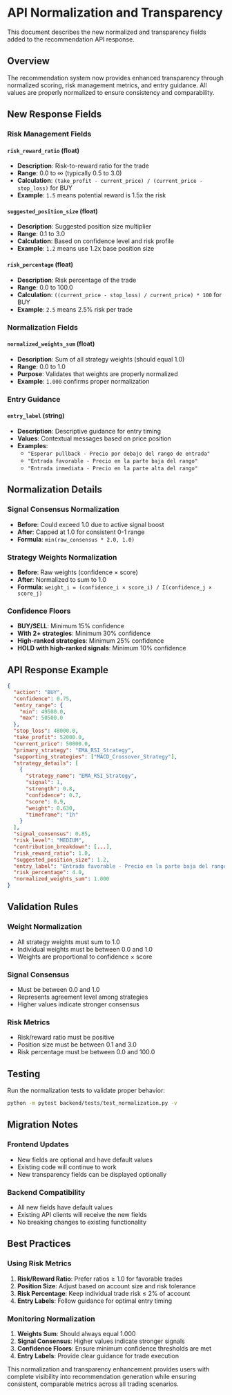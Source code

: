 # API Normalization and Transparency

This document describes the new normalized and transparency fields added to the recommendation API response.

## Overview

The recommendation system now provides enhanced transparency through normalized scoring, risk management metrics, and entry guidance. All values are properly normalized to ensure consistency and comparability.

## New Response Fields

### Risk Management Fields

#### `risk_reward_ratio` (float)
- **Description**: Risk-to-reward ratio for the trade
- **Range**: 0.0 to ∞ (typically 0.5 to 3.0)
- **Calculation**: `(take_profit - current_price) / (current_price - stop_loss)` for BUY
- **Example**: `1.5` means potential reward is 1.5x the risk

#### `suggested_position_size` (float)
- **Description**: Suggested position size multiplier
- **Range**: 0.1 to 3.0
- **Calculation**: Based on confidence level and risk profile
- **Example**: `1.2` means use 1.2x base position size

#### `risk_percentage` (float)
- **Description**: Risk percentage of the trade
- **Range**: 0.0 to 100.0
- **Calculation**: `((current_price - stop_loss) / current_price) * 100` for BUY
- **Example**: `2.5` means 2.5% risk per trade

### Normalization Fields

#### `normalized_weights_sum` (float)
- **Description**: Sum of all strategy weights (should equal 1.0)
- **Range**: 0.0 to 1.0
- **Purpose**: Validates that weights are properly normalized
- **Example**: `1.000` confirms proper normalization

### Entry Guidance

#### `entry_label` (string)
- **Description**: Descriptive guidance for entry timing
- **Values**: Contextual messages based on price position
- **Examples**:
  - `"Esperar pullback - Precio por debajo del rango de entrada"`
  - `"Entrada favorable - Precio en la parte baja del rango"`
  - `"Entrada inmediata - Precio en la parte alta del rango"`

## Normalization Details

### Signal Consensus Normalization
- **Before**: Could exceed 1.0 due to active signal boost
- **After**: Capped at 1.0 for consistent 0-1 range
- **Formula**: `min(raw_consensus * 2.0, 1.0)`

### Strategy Weights Normalization
- **Before**: Raw weights (confidence × score)
- **After**: Normalized to sum to 1.0
- **Formula**: `weight_i = (confidence_i × score_i) / Σ(confidence_j × score_j)`

### Confidence Floors
- **BUY/SELL**: Minimum 15% confidence
- **With 2+ strategies**: Minimum 30% confidence
- **High-ranked strategies**: Minimum 25% confidence
- **HOLD with high-ranked signals**: Minimum 10% confidence

## API Response Example

```json
{
  "action": "BUY",
  "confidence": 0.75,
  "entry_range": {
    "min": 49500.0,
    "max": 50500.0
  },
  "stop_loss": 48000.0,
  "take_profit": 52000.0,
  "current_price": 50000.0,
  "primary_strategy": "EMA_RSI_Strategy",
  "supporting_strategies": ["MACD_Crossover_Strategy"],
  "strategy_details": [
    {
      "strategy_name": "EMA_RSI_Strategy",
      "signal": 1,
      "strength": 0.8,
      "confidence": 0.7,
      "score": 0.9,
      "weight": 0.630,
      "timeframe": "1h"
    }
  ],
  "signal_consensus": 0.85,
  "risk_level": "MEDIUM",
  "contribution_breakdown": [...],
  "risk_reward_ratio": 1.0,
  "suggested_position_size": 1.2,
  "entry_label": "Entrada favorable - Precio en la parte baja del rango",
  "risk_percentage": 4.0,
  "normalized_weights_sum": 1.000
}
```

## Validation Rules

### Weight Normalization
- All strategy weights must sum to 1.0
- Individual weights must be between 0.0 and 1.0
- Weights are proportional to confidence × score

### Signal Consensus
- Must be between 0.0 and 1.0
- Represents agreement level among strategies
- Higher values indicate stronger consensus

### Risk Metrics
- Risk/reward ratio must be positive
- Position size must be between 0.1 and 3.0
- Risk percentage must be between 0.0 and 100.0

## Testing

Run the normalization tests to validate proper behavior:

```bash
python -m pytest backend/tests/test_normalization.py -v
```

## Migration Notes

### Frontend Updates
- New fields are optional and have default values
- Existing code will continue to work
- New transparency fields can be displayed optionally

### Backend Compatibility
- All new fields have default values
- Existing API clients will receive the new fields
- No breaking changes to existing functionality

## Best Practices

### Using Risk Metrics
1. **Risk/Reward Ratio**: Prefer ratios ≥ 1.0 for favorable trades
2. **Position Size**: Adjust based on account size and risk tolerance
3. **Risk Percentage**: Keep individual trade risk ≤ 2% of account
4. **Entry Labels**: Follow guidance for optimal entry timing

### Monitoring Normalization
1. **Weights Sum**: Should always equal 1.000
2. **Signal Consensus**: Higher values indicate stronger signals
3. **Confidence Floors**: Ensure minimum confidence thresholds are met
4. **Entry Labels**: Provide clear guidance for trade execution

This normalization and transparency enhancement provides users with complete visibility into recommendation generation while ensuring consistent, comparable metrics across all trading scenarios.

